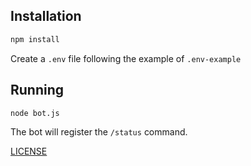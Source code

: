 ## Installation
```bash
npm install
```
Create a `.env` file following the example of `.env-example`

## Running
```bash
node bot.js
```

The bot will register the `/status` command.

[LICENSE](https://github.com/cryals/ss14-status-bot/blob/main/LICENSE)
